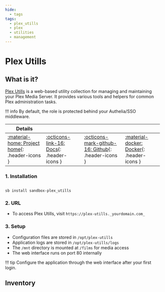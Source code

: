 ```yaml
---
hide:
  - tags
tags:
  - plex_utills
  - plex
  - utilities
  - management
---
```


# Plex Utills

## What is it?

[Plex Utills](https://github.com/jkirkcaldy/plex-utills) is a web-based utility collection for managing and maintaining your Plex Media Server. It provides various tools and helpers for common Plex administration tasks.

!!! info
    By default, the role is protected behind your Authelia/SSO middleware.

| Details     |             |             |             |
|-------------|-------------|-------------|-------------|
| [:material-home: Project home](https://github.com/jkirkcaldy/plex-utills){: .header-icons } | [:octicons-link-16: Docs](https://github.com/jkirkcaldy/plex-utills#readme){: .header-icons } | [:octicons-mark-github-16: Github](https://github.com/jkirkcaldy/plex-utills){: .header-icons } | [:material-docker: Docker](https://hub.docker.com/r/jkirkcaldy/plex-utills){: .header-icons }|

### 1. Installation

``` shell

sb install sandbox-plex_utills

```

### 2. URL

- To access Plex Utills, visit `https://plex-utills._yourdomain.com_`

### 3. Setup

- Configuration files are stored in `/opt/plex-utills`
- Application logs are stored in `/opt/plex-utills/logs`
- The `/mnt` directory is mounted at `/films` for media access
- The web interface runs on port 80 internally

!!! tip
    Configure the application through the web interface after your first login.

## Inventory
<!-- BEGIN SALTBOX MANAGED VARIABLES SECTION -->
<!-- END SALTBOX MANAGED VARIABLES SECTION -->
